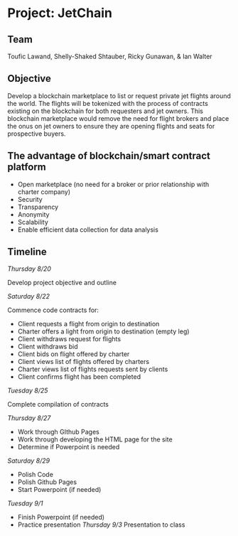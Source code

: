 # Project: JetChain

## Team

Toufic Lawand, Shelly-Shaked Shtauber, Ricky Gunawan, & Ian Walter

## Objective

Develop a blockchain marketplace to list or request private jet flights around the world. The flights will be tokenized with the process of contracts existing on the blockchain for both requesters and jet owners. This blockchain marketplace would remove the need for flight brokers and place the onus on jet owners to ensure they are opening flights and seats for prospective buyers.

## The advantage of blockchain/smart contract platform

- Open marketplace (no need for a broker or prior relationship with charter company)
- Security
- Transparency
- Anonymity
- Scalability
- Enable efficient data collection for data analysis

## Timeline

_Thursday 8/20_

Develop project objective and outline

_Saturday 8/22_

Commence code contracts for:
- Client requests a flight from origin to destination
- Charter offers a light from origin to destination (empty leg)
- Client withdraws request for flights
- Client withdraws bid
- Client bids on flight offered by charter
- Client views list of flights offered by charters
- Charter views list of flights requests sent by clients
- Client confirms flight has been completed

_Tuesday 8/25_

Complete compilation of contracts

_Thursday 8/27_

- Work through GIthub Pages
- Work through developing the HTML page for the site
- Determine if Powerpoint is needed

_Saturday 8/29_

- Polish Code
- Polish Github Pages
- Start Powerpoint (if needed)

_Tuesday 9/1_

- Finish Powerpoint (if needed)
- Practice presentation 
_Thursday 9/3_
Presentation to class
